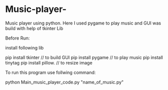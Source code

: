 # Music-player-
Music player using python. Here I used pygame to play music and GUI was build with help of tkinter Lib

Before Run:

install following lib

pip install tkinter // to build GUI
pip install pygame // to play music
pip install tinytag
pip install pillow. // to resize image

To run this program use follwing command:

python Main_music_player_code.py "name_of_music.py"
